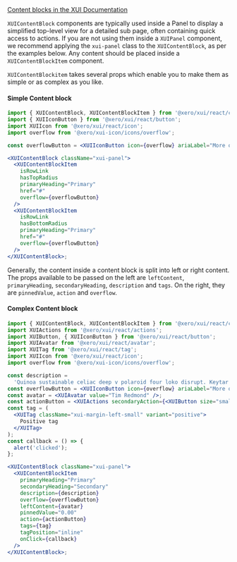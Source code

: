 <div class="xui-margin-vertical">
	<a href="../section-components-displayingdata-contentblock.html" isDocLink>Content blocks in the XUI Documentation</a>
</div>

`XUIContentBlock` components are typically used inside a Panel to display a simplified top-level view for a detailed sub page, often containing quick access to actions. If you are not using them inside a `XUIPanel` component, we recommend applying the `xui-panel` class to the `XUIContentBlock`, as per the examples below. Any content should be placed inside a `XUIContentBlockItem` component.

`XUIContentBlockitem` takes several props which enable you to make them as simple or as complex as you like.

#### Simple Content block

```jsx harmony
import { XUIContentBlock, XUIContentBlockItem } from '@xero/xui/react/contentblock';
import { XUIIconButton } from '@xero/xui/react/button';
import XUIIcon from '@xero/xui/react/icon';
import overflow from '@xero/xui-icon/icons/overflow';

const overflowButton = <XUIIconButton icon={overflow} ariaLabel="More options" />;

<XUIContentBlock className="xui-panel">
  <XUIContentBlockItem
    isRowLink
    hasTopRadius
    primaryHeading="Primary"
    href="#"
    overflow={overflowButton}
  />
  <XUIContentBlockItem
    isRowLink
    hasBottomRadius
    primaryHeading="Primary"
    href="#"
    overflow={overflowButton}
  />
</XUIContentBlock>;
```

Generally, the content inside a content block is split into left or right content. The props available to be passed on the left are `leftContent`, `primaryHeading`, `secondaryHeading`, `description` and `tags`. On the right, they are `pinnedValue`, `action` and `overflow`.

#### Complex Content block

```jsx harmony
import { XUIContentBlock, XUIContentBlockItem } from '@xero/xui/react/contentblock';
import XUIActions from '@xero/xui/react/actions';
import XUIButton, { XUIIconButton } from '@xero/xui/react/button';
import XUIAvatar from '@xero/xui/react/avatar';
import XUITag from '@xero/xui/react/tag';
import XUIIcon from '@xero/xui/react/icon';
import overflow from '@xero/xui-icon/icons/overflow';

const description =
  'Quinoa sustainable celiac deep v polaroid four loko disrupt. Keytar cloud bread pinterest freegan, artisan hot chicken air plant ethical. Tbh selvage synth marfa affogato tacos +1, beard food truck sriracha tousled readymade. Pour-over distillery tilde venmo. Shoreditch vinyl tbh selvage, vexillologist iPhone flannel hoodie. Live-edge gluten-free brooklyn, gastropub lo-fi schlitz vinyl.';
const overflowButton = <XUIIconButton icon={overflow} ariaLabel="More options" />;
const avatar = <XUIAvatar value="Tim Redmond" />;
const actionButton = <XUIActions secondaryAction={<XUIButton size="small">Action</XUIButton>} />;
const tag = (
  <XUITag className="xui-margin-left-small" variant="positive">
    Positive tag
  </XUITag>
);
const callback = () => {
  alert('clicked');
};

<XUIContentBlock className="xui-panel">
  <XUIContentBlockItem
    primaryHeading="Primary"
    secondaryHeading="Secondary"
    description={description}
    overflow={overflowButton}
    leftContent={avatar}
    pinnedValue="0.00"
    action={actionButton}
    tags={tag}
    tagPosition="inline"
    onClick={callback}
  />
</XUIContentBlock>;
```
